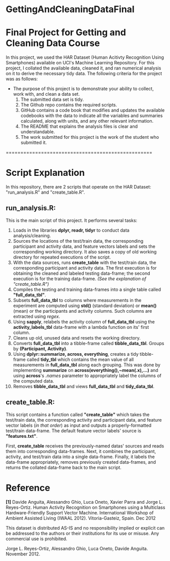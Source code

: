 # GettingAndCleaningDataFinal

Final Project for Getting and Cleaning Data Course
==================================================

In this project, we used the HAR Dataset (Human Acitivty Recognition Using Smartphones) available on UCI's Machine Learning Repository. For this project, I collated the available data, cleaned it, and ran numerical analysis on it to derive the necessary tidy data. The following criteria for the project was as follows:

* The purpose of this project is to demonstrate your ability to collect, work with, and clean a data set.
  1. The submitted data set is tidy. 
  2. The Github repo contains the required scripts.
  3. GitHub contains a code book that modifies and updates the available codebooks with the data to indicate all the variables and summaries calculated, along with units,   and any other relevant information.
  4. The README that explains the analysis files is clear and understandable.
  5. The work submitted for this project is the work of the student who submitted it.
  
==================================================

Script Explanation
==================================================

In this repository, there are 2 scripts that operate on the HAR Dataset: "run_analysis.R" and "create_table.R". 

## run_analysis.R:

This is the main script of this project. It performs several tasks:

1. Loads in the libraries **dplyr, readr, tidyr** to conduct data analysis/cleaning.
2. Sources the locations of the test/train data, the corresponding participant and activity data, and feature vectors labels and sets the corresponding working directory. It also saves a copy of old working directory for repeated executions of the script.
3. With the data sources, runs **create_table** with the test/train data, the corresponding participant and activity data. The first execution is for obtaining the cleaned and labeled testing data-frame; the second execution is for the training data-frame. *(See the explanation of "create_table.R")*
4. Compiles the testing and training data-frames into a single table called **"full_data_tbl"**. 
5. Subsets **full_data_tbl** to columns where measurements in the experiment are computed using **std()** (standard deviation) or **mean()** (mean) or the participants and activity columns. Such columns are extracted using *regex*.
6. Using **sapply**, relabels the activity column of **full_data_tbl** using the **activity_labels_tbl** data-frame with a lambda function on its' first column.
7. Cleans up old, unused data and resets the working directory.
8. Converts **full_data_tbl** into a tibble-frame called **tibble_data_tbl**. Groups by **(Participant, Activity)**.
9. Using **dplyr::summarize, across, everything**, creates a tidy tibble-frame called **tidy_tbl** which contains the mean value of all measurements in **full_data_tbl** along each grouping. This was done by implementing **summarize** on **across(everything(),~mean(.x),...)** and using **across**'s *.names* parameter to appropriately label the columns of the computed data.
10. Removes **tibble_data_tbl** and views **full_data_tbl** and **tidy_data_tbl**.


## create_table.R:

This script contains a function called **"create_table"** which takes the test/train data, the corresponding activity and participant data, and feature vector labels (*in that order*) as input and outputs a properly-formatted test/train data-frame. The default feature vector labels' source is **"features.txt"**.

First, **create_table** receives the previously-named datas' sources and reads them into corresponding data-frames. 
Next, it combines the participant, activity, and test/train data into a single data-frame.
Finally, it labels the data-frame appropriately, removes previously created data-frames, and returns the collated data-frame back to the main script.



Reference
================

**[1]** Davide Anguita, Alessandro Ghio, Luca Oneto, Xavier Parra and Jorge L. Reyes-Ortiz. Human Activity Recognition on Smartphones using a Multiclass Hardware-Friendly Support Vector Machine. International Workshop of Ambient Assisted Living (IWAAL 2012). Vitoria-Gasteiz, Spain. Dec 2012

This dataset is distributed AS-IS and no responsibility implied or explicit can be addressed to the authors or their institutions for its use or misuse. Any commercial use is prohibited.

Jorge L. Reyes-Ortiz, Alessandro Ghio, Luca Oneto, Davide Anguita. November 2012.
